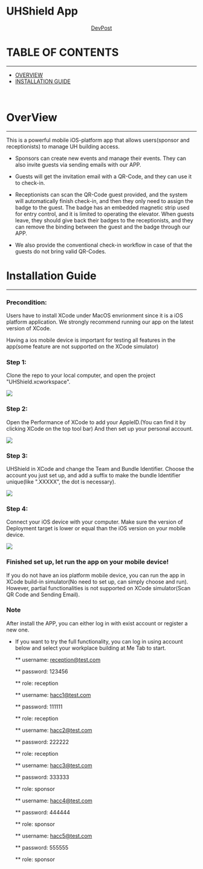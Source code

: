 # UHShield App

<div align="center">
<a href="https://devpost.com/software/uhshield">DevPost</a>
</div>

# TABLE OF CONTENTS
***
* [OVERVIEW](#overview)
* [INSTALLATION GUIDE](#installation-guide)

<br/>

# OverView
***
This is a powerful mobile iOS-platform app that allows users(sponsor and receptionists) to manage UH building access. 

* Sponsors can create new events and manage their events. They can also invite guests via sending emails with our APP.

* Guests will get the invitation email with a QR-Code, and they can use it to check-in.

* Receptionists can scan the QR-Code guest provided, and the system will automatically finish check-in, and then they only need to assign the badge to the guest. The badge has an embedded magnetic strip used for entry control, and it is limited to operating the elevator. When guests leave, they should give back their badges to the receptionists, and they can remove the binding between the guest and the badge through our APP.

* We also provide the conventional check-in workflow in case of that the guests do not bring valid QR-Codes.

# Installation Guide
***
### Precondition: 
Users have to install XCode under MacOS envrionment since it is a iOS platform application. We strongly recommend running our app on the latest version of XCode. 

Having a ios mobile device is important for testing all features in the app(some feature are not supported on the XCode simulator)
### Step 1:
Clone the repo to your local computer, and open the project "UHShield.xcworkspace".
<p><img class="ui large image" src="../main/images/Step1.png"/ ></p>

### Step 2:
Open the Performance of XCode to add your AppleID.(You can find it by clicking XCode on the top tool bar)
And then set up your personal account.
<p><img class="ui large image" src="../main/images/Step2.png"/ ></p>

### Step 3:
UHShield in XCode and change the Team and Bundle Identifier. Choose the account you just set up, and add a suffix to make the bundle Identifier unique(like ".XXXXX", the dot is necessary).
<p><img class="ui large image" src="../main/images/Step3.png"/ ></p>

### Step 4: 
Connect your iOS device with your computer. Make sure the version of Deployment target is lower or equal than the iOS version on your mobile device.
<p><img class="ui large image" src="../main/images/Step4.png"/ ></p>

### Finished set up, let run the app on your mobile device!
If you do not have an ios platform mobile device, you can run the app in XCode build-in simulator(No need to set up, can simply choose and run).
However, partial functionalities is not supported on XCode simulator(Scan QR Code and Sending Email).

### Note
After install the APP, you can either log in with exist account or register a new one.

* If you want to try the full functionality, you can log in using account below and select your workplace building at Me Tab to start.

  ** username: reception@test.com  
  
  ** password: 123456
  
  ** role: reception
  
  
  
  ** username: hacc1@test.com
  
  ** password: 111111
  
  ** role: reception
  
  
  
  ** username: hacc2@test.com
  
  ** password: 222222
  
  ** role: reception
  
  
  
  ** username: hacc3@test.com
  
  ** password: 333333
  
  ** role: sponsor
  
  
  
  ** username: hacc4@test.com
  
  ** password: 444444
  
  ** role: sponsor
  
  
  
  ** username: hacc5@test.com
  
  ** password: 555555
  
  ** role: sponsor
